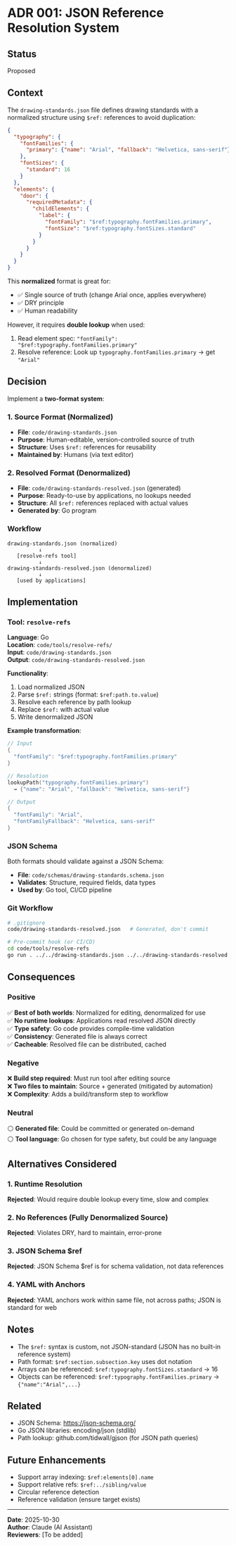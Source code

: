 # ADR 001: JSON Reference Resolution System

## Status
Proposed

## Context
The `drawing-standards.json` file defines drawing standards with a normalized structure using `$ref:` references to avoid duplication:

```json
{
  "typography": {
    "fontFamilies": {
      "primary": {"name": "Arial", "fallback": "Helvetica, sans-serif"}
    },
    "fontSizes": {
      "standard": 16
    }
  },
  "elements": {
    "door": {
      "requiredMetadata": {
        "childElements": {
          "label": {
            "fontFamily": "$ref:typography.fontFamilies.primary",
            "fontSize": "$ref:typography.fontSizes.standard"
          }
        }
      }
    }
  }
}
```

This **normalized** format is great for:
- ✅ Single source of truth (change Arial once, applies everywhere)
- ✅ DRY principle
- ✅ Human readability

However, it requires **double lookup** when used:
1. Read element spec: `"fontFamily": "$ref:typography.fontFamilies.primary"`
2. Resolve reference: Look up `typography.fontFamilies.primary` → get `"Arial"`

## Decision
Implement a **two-format system**:

### 1. Source Format (Normalized)
- **File**: `code/drawing-standards.json`
- **Purpose**: Human-editable, version-controlled source of truth
- **Structure**: Uses `$ref:` references for reusability
- **Maintained by**: Humans (via text editor)

### 2. Resolved Format (Denormalized)
- **File**: `code/drawing-standards-resolved.json` (generated)
- **Purpose**: Ready-to-use by applications, no lookups needed
- **Structure**: All `$ref:` references replaced with actual values
- **Generated by**: Go program

### Workflow
```
drawing-standards.json (normalized)
          ↓
   [resolve-refs tool]
          ↓
drawing-standards-resolved.json (denormalized)
          ↓
   [used by applications]
```

## Implementation

### Tool: `resolve-refs`
**Language**: Go  
**Location**: `code/tools/resolve-refs/`  
**Input**: `code/drawing-standards.json`  
**Output**: `code/drawing-standards-resolved.json`

**Functionality**:
1. Load normalized JSON
2. Parse `$ref:` strings (format: `$ref:path.to.value`)
3. Resolve each reference by path lookup
4. Replace `$ref:` with actual value
5. Write denormalized JSON

**Example transformation**:
```go
// Input
{
  "fontFamily": "$ref:typography.fontFamilies.primary"
}

// Resolution
lookupPath("typography.fontFamilies.primary") 
  → {"name": "Arial", "fallback": "Helvetica, sans-serif"}

// Output  
{
  "fontFamily": "Arial",
  "fontFamilyFallback": "Helvetica, sans-serif"
}
```

### JSON Schema
Both formats should validate against a JSON Schema:
- **File**: `code/schemas/drawing-standards.schema.json`
- **Validates**: Structure, required fields, data types
- **Used by**: Go tool, CI/CD pipeline

### Git Workflow
```bash
# .gitignore
code/drawing-standards-resolved.json   # Generated, don't commit

# Pre-commit hook (or CI/CD)
cd code/tools/resolve-refs
go run . ../../drawing-standards.json ../../drawing-standards-resolved.json
```

## Consequences

### Positive
✅ **Best of both worlds**: Normalized for editing, denormalized for use  
✅ **No runtime lookups**: Applications read resolved JSON directly  
✅ **Type safety**: Go code provides compile-time validation  
✅ **Consistency**: Generated file is always correct  
✅ **Cacheable**: Resolved file can be distributed, cached

### Negative
❌ **Build step required**: Must run tool after editing source  
❌ **Two files to maintain**: Source + generated (mitigated by automation)  
❌ **Complexity**: Adds a build/transform step to workflow

### Neutral
⚪ **Generated file**: Could be committed or generated on-demand  
⚪ **Tool language**: Go chosen for type safety, but could be any language

## Alternatives Considered

### 1. Runtime Resolution
**Rejected**: Would require double lookup every time, slow and complex

### 2. No References (Fully Denormalized Source)
**Rejected**: Violates DRY, hard to maintain, error-prone

### 3. JSON Schema $ref
**Rejected**: JSON Schema $ref is for schema validation, not data references

### 4. YAML with Anchors
**Rejected**: YAML anchors work within same file, not across paths; JSON is standard for web

## Notes
- The `$ref:` syntax is custom, not JSON-standard (JSON has no built-in reference system)
- Path format: `$ref:section.subsection.key` uses dot notation
- Arrays can be referenced: `$ref:typography.fontSizes.standard` → 16
- Objects can be referenced: `$ref:typography.fontFamilies.primary` → `{"name":"Arial",...}`

## Related
- JSON Schema: https://json-schema.org/
- Go JSON libraries: encoding/json (stdlib)
- Path lookup: github.com/tidwall/gjson (for JSON path queries)

## Future Enhancements
- Support array indexing: `$ref:elements[0].name`
- Support relative refs: `$ref:../sibling/value`
- Circular reference detection
- Reference validation (ensure target exists)

---

**Date**: 2025-10-30  
**Author**: Claude (AI Assistant)  
**Reviewers**: [To be added]
